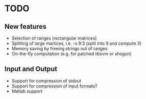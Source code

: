 # TODO

## New features

+ Selection of ranges (rectangular matrices)
+ Splitting of large martices, i.e. -s 9:3 (split into 9 and compute 3)
+ Memory saving by freeing strings out of ranges
+ On-the-fly computation (e.g. for patched libsvm or shogun)

## Input and Output

+ Support for compression of stdout
+ Support for compression of input formats?
+ Matlab support
